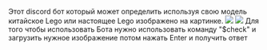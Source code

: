 Этот discord бот который может определить используя свою модель китайское Lego или настоящее Lego изображено на картинке.
 ![](/Discord-Image-Classification-Bot/blob/main/Снимок%20экрана%202024-03-17%20180406.png)
 ![](/Discord-Image-Classification-Bot/blob/main/Снимок%20экрана%202024-03-17%20180439.png)
Для того чтобы использовать Бота нужно использовать команду "$check" и загрузить нужное изображение
потом нажать Enter и получить ответ
